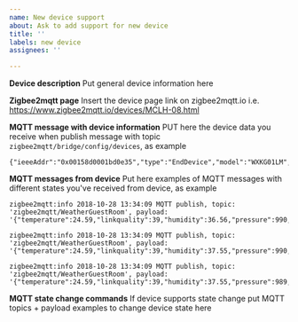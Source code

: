 ```yaml
---
name: New device support
about: Ask to add support for new device
title: ''
labels: new device
assignees: ''

---
```


**Device description**
Put general device information here

**Zigbee2mqtt page**
Insert the device page link on zigbee2mqtt.io i.e. https://www.zigbee2mqtt.io/devices/MCLH-08.html

**MQTT message with device information**
PUT here the device data you receive when publish message with topic
`zigbee2mqtt/bridge/config/devices`, as example
```
{"ieeeAddr":"0x00158d0001bd0e35","type":"EndDevice","model":"WXKG01LM","friendly_name":"0x00158d0001bd0e35"}
```

**MQTT messages from device**
Put here examples of MQTT messages with different states you've received from device, as example
```
zigbee2mqtt:info 2018-10-28 13:34:09 MQTT publish, topic: 'zigbee2mqtt/WeatherGuestRoom', payload: '{"temperature":24.59,"linkquality":39,"humidity":36.56,"pressure":990,"battery":"37.00","voltage":2975}'

zigbee2mqtt:info 2018-10-28 13:34:09 MQTT publish, topic: 'zigbee2mqtt/WeatherGuestRoom', payload: '{"temperature":24.59,"linkquality":39,"humidity":37.55,"pressure":990,"battery":"37.00","voltage":2975}'

zigbee2mqtt:info 2018-10-28 13:34:09 MQTT publish, topic: 'zigbee2mqtt/WeatherGuestRoom', payload: '{"temperature":24.59,"linkquality":39,"humidity":37.55,"pressure":989,"battery":"37.00","voltage":2975}'
```

**MQTT state change commands**
If device supports state change put MQTT topics + payload examples to change device state here
